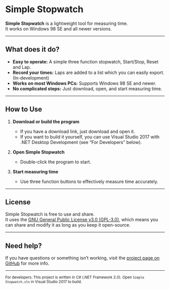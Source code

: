 # Simple Stopwatch

**Simple Stopwatch** is a lightweight tool for measuring time.  
It works on Windows 98 SE and all newer versions.

---

## What does it do?

- **Easy to operate:** A simple three function stopwatch, Start/Stop, Reset and Lap.
- **Record your times:** Laps are added to a list which you can easily export. (In-development)
- **Works on most Windows PCs:** Supports Windows 98 SE and newer.
- **No complicated steps:** Just download, open, and start measuring time.

---

## How to Use

1. **Download or build the program**
   - If you have a download link, just download and open it.
   - If you want to build it yourself, you can use Visual Studio 2017 with .NET Desktop Development (see “For Developers” below).

2. **Open Simple Stopwatch**
   - Double-click the program to start.

3. **Start measuring time**
   - Use three function buttons to effectively measure time accurately.

---

## License

Simple Stopwatch is free to use and share.  
It uses the [GNU General Public License v3.0 (GPL-3.0)](LICENSE), which means you can share and modify it as long as you keep it open-source.

---

## Need help?

If you have questions or something isn’t working, visit the [project page on GitHub](https://github.com/WindowsLogic-Productions/simple-stopwatch) for more info.

---

<sub>For developers: This project is written in C# (.NET Framework 2.0). Open `Simple Stopwatch.sln` in Visual Studio 2017 to build.</sub>
